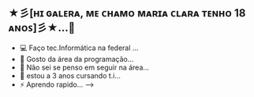 ## ★彡[ʜɪ ɢᴀʟᴇʀᴀ, ᴍᴇ ᴄʜᴀᴍᴏ ᴍᴀʀɪᴀ ᴄʟᴀʀᴀ ᴛᴇɴʜᴏ 18 ᴀɴᴏꜱ]彡★...👋

- 💻 Faço tec.Informática na federal  ...
- 🤗 Gosto da área da programação...
- 🤔 Não sei se penso em seguir na área...
- 👾 estou a 3 anos cursando t.i...
- ⚡ Aprendo rapido...
-->
